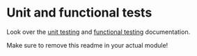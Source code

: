 # Unit and functional tests

Look over the [unit testing](https://docs.silverstripe.org/en/developer_guides/testing/unit_testing/) and [functional testing](https://docs.silverstripe.org/en/developer_guides/testing/functional_testing/) documentation.

Make sure to remove this readme in your actual module!
